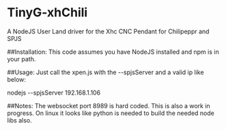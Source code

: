 # TinyG-xhChili
A NodeJS User Land driver for the Xhc CNC Pendant for Chilipeppr and SPJS


##Installation:
This code assumes you have NodeJS installed and npm is in your path.


##Usage:
Just call the xpen.js with the --spjsServer and a valid ip like below:

nodejs --spjsServer 192.168.1.106 

##Notes:
The websocket port 8989 is hard coded.  This is also a work in progress. On linux it looks like python is needed to build the needed node libs also.
